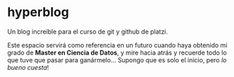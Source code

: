 # hyperblog
Un blog increíble para el curso de git y github de platzi.

Este espacio servirá como referencia en un futuro cuando haya obtenido mi grado de **Master en Ciencia de Datos**, y mire hacia atrás y recuerde todo lo que tuve que pasar para ganármelo... Supongo que es solo el inicio, pero *lo bueno cuesta*!
